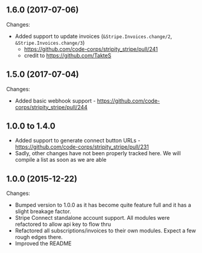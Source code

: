 ## 1.6.0 (2017-07-06)

Changes:

- Added support to update invoices (`&Stripe.Invoices.change/2`, `&Stripe.Invoices.change/3`)
  - https://github.com/code-corps/stripity_stripe/pull/241
  - credit to https://github.com/TakteS

## 1.5.0 (2017-07-04)

Changes:

- Added basic webhook support - https://github.com/code-corps/stripity_stripe/pull/244

## 1.0.0 to 1.4.0
- Added support to generate connect button URLs - https://github.com/code-corps/stripity_stripe/pull/231
- Sadly, other changes have not been properly tracked here. We will compile a list
as soon as we are able

## 1.0.0 (2015-12-22)

Changes:

- Bumped version to 1.0.0 as it has become quite feature full and it has a slight breakage factor.
- Stripe Connect standalone account support. All modules were refactored to allow api key to flow thru
- Refactored all subscriptions/invoices to their own modules. Expect a few rough edges there.
- Improved the README

